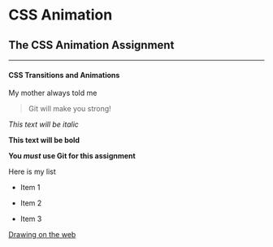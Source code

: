 CSS Animation
=============

## The CSS Animation Assignment
-------------------------------

#### CSS Transitions and Animations

My mother always told me

> Git will make you strong!

*This text will be italic*

**This text will be bold**

**You _must_ use Git for this assignment**

Here is my list

- Item 1

- Item 2

- Item 3

[Drawing on the web](http://cs.nyu.edu/courses/spring14/CSCI-UA.0380-002/)
